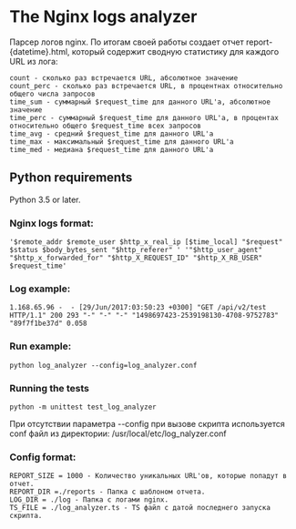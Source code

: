 # The Nginx logs analyzer
Парсер логов nginx.
По итогам своей работы создает отчет report-{datetime}.html, 
который содержит сводную статистику для каждого URL из лога:
```
count - сколько раз встречается URL, абсолютное значение
count_perc - сколько раз встречается URL, в процентнах относительно общего числа запросов
time_sum - суммарный $request_time для данного URL'а, абсолютное значение
time_perc - суммарный $request_time для данного URL'а, в процентах относительно общего $request_time всех запросов
time_avg - средний $request_time для данного URL'а
time_max - максимальный $request_time для данного URL'а
time_med - медиана $request_time для данного URL'а
```
## Python requirements
Python 3.5 or later.

### Nginx logs format:
```
'$remote_addr $remote_user $http_x_real_ip [$time_local] "$request" $status $body_bytes_sent "$http_referer" ' '"$http_user_agent" "$http_x_forwarded_for" "$http_X_REQUEST_ID" "$http_X_RB_USER" $request_time'
```
### Log example:
```
1.168.65.96 -  - [29/Jun/2017:03:50:23 +0300] "GET /api/v2/test HTTP/1.1" 200 293 "-" "-" "-" "1498697423-2539198130-4708-9752783" "89f7f1be37d" 0.058
```
### Run example:
```
python log_analyzer --config=log_analyzer.conf
```
### Running the tests
```
python -m unittest test_log_analyzer
```
При отсутствии параметра --config при вызове скрипта используется conf файл из директории: 
/usr/local/etc/log_nalyzer.conf
### Config format:
```
REPORT_SIZE = 1000 - Количество уникальных URL'ов, которые попадут в отчет.
REPORT_DIR =./reports - Папка с шаблоном отчета.
LOG_DIR = ./log - Папка с логами nginx.
TS_FILE = ./log_analyzer.ts - TS файл с датой последнего запуска скрипта.
```
